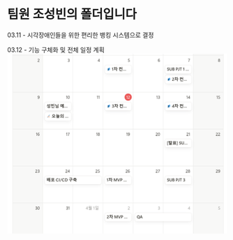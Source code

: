 # 팀원 조성빈의 폴더입니다

03.11 - 시각장애인들을 위한 편리한 뱅킹 시스템으로 결정

03.12 - 기능 구체화 및 전체 일정 계획
![alt text](image.png)
